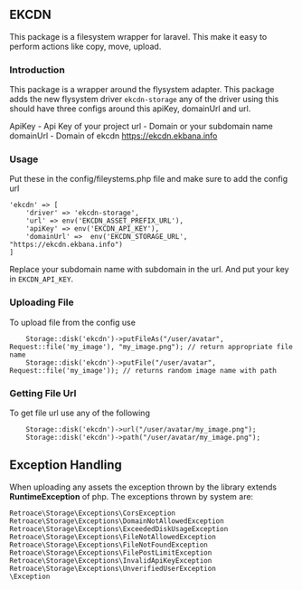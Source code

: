 ## EKCDN

This package is a filesystem wrapper for laravel. This make it easy to perform actions like copy, move, upload.

### Introduction
This package is a wrapper around the flysystem adapter. This package adds the new flysystem driver ```ekcdn-storage```
any of the driver using this should have three configs around this apiKey, domainUrl and url. 

ApiKey         - Api Key of your project
url            - Domain or your subdomain name
domainUrl      - Domain of ekcdn https://ekcdn.ekbana.info


### Usage

Put these in the config/fileystems.php file and make sure to add the config url 
```
'ekcdn' => [
    'driver' => 'ekcdn-storage',
    'url' => env('EKCDN_ASSET_PREFIX_URL'),
    'apiKey' => env('EKCDN_API_KEY'),
    'domainUrl' =>  env('EKCDN_STORAGE_URL', "https://ekcdn.ekbana.info")
]
```

Replace your subdomain name with subdomain in the url. And put your key in ```EKCDN_API_KEY```.



### Uploading File 

To upload file from the config use
```
    Storage::disk('ekcdn')->putFileAs("/user/avatar", Request::file('my_image'), "my_image.png"); // return appropriate file name
    Storage::disk('ekcdn')->putFile("/user/avatar", Request::file('my_image')); // returns random image name with path
```
### Getting File Url 
To get file url use any of the following

```
    Storage::disk('ekcdn')->url("/user/avatar/my_image.png");
    Storage::disk('ekcdn')->path("/user/avatar/my_image.png");
```

## Exception Handling
When uploading any assets the exception thrown by the library extends **RuntimeException** of php. The exceptions thrown by system are:
```
Retroace\Storage\Exceptions\CorsException
Retroace\Storage\Exceptions\DomainNotAllowedException
Retroace\Storage\Exceptions\ExceededDiskUsageException
Retroace\Storage\Exceptions\FileNotAllowedException
Retroace\Storage\Exceptions\FileNotFoundException
Retroace\Storage\Exceptions\FilePostLimitException
Retroace\Storage\Exceptions\InvalidApiKeyException
Retroace\Storage\Exceptions\UnverifiedUserException
\Exception
```
